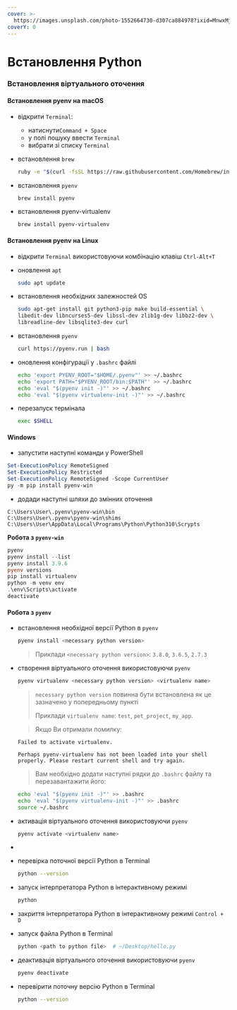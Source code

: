 ```yaml
---
cover: >-
  https://images.unsplash.com/photo-1552664730-d307ca884978?ixid=MnwxMjA3fDB8MHxwaG90by1wYWdlfHx8fGVufDB8fHx8&ixlib=rb-1.2.1&auto=format&fit=crop&w=2970&q=80
coverY: 0
---
```


# Встановлення Python

### Встановлення віртуального оточення

#### Встановлення pyenv на macOS

* відкрити `Terminal`:
  * натиснути`Command + Space`
  * у полі пошуку ввести `Terminal`
  * вибрати зі списку `Terminal`
*   встановлення `brew`

    ```bash
    ruby -e "$(curl -fsSL https://raw.githubusercontent.com/Homebrew/install/master/install)"
    ```
*   встановлення `pyenv`

    ```bash
    brew install pyenv
    ```
*   встановлення pyenv-virtualenv

    ```bash
    brew install pyenv-virtualenv
    ```

#### Встановлення pyenv на Linux

* відкрити `Terminal` використовуючи комбінацію клавіш `Ctrl-Alt+T`
*   оновлення `apt`

    ```bash
    sudo apt update
    ```
*   встановлення необхідних залежностей OS

    ```bash
    sudo apt-get install git python3-pip make build-essential \
    libedit-dev libncurses5-dev libssl-dev zlib1g-dev libbz2-dev \
    libreadline-dev libsqlite3-dev curl
    ```
*   встановлення `pyenv`

    ```bash
    curl https://pyenv.run | bash
    ```
*   оновлення конфігурації у `.bashrc` файлі

    ```bash
    echo 'export PYENV_ROOT="$HOME/.pyenv"' >> ~/.bashrc
    echo 'export PATH="$PYENV_ROOT/bin:$PATH"' >> ~/.bashrc
    echo 'eval "$(pyenv init -)"' >> ~/.bashrc
    echo 'eval "$(pyenv virtualenv-init -)"' >> ~/.bashrc
    ```
*   перезапуск термінала

    ```bash
    exec $SHELL
    ```

#### Windows

* запустити наступні команди у PowerShell

```powershell
Set-ExecutionPolicy RemoteSigned
Set-ExecutionPolicy Restricted
Set-ExecutionPolicy RemoteSigned -Scope CurrentUser
py -m pip install pyenv-win
```

* додади наступні шляхи до змінних оточення

```
C:\Users\User\.pyenv\pyenv-win\bin
C:\Users\User\.pyenv\pyenv-win\shims
C:\Users\User\AppData\Local\Programs\Python\Python310\Scrypts
```

**Робота з `pyenv-win`**

```powershell
pyenv
pyenv install --list
pyenv install 3.9.6
pyenv versions
pip install virtualenv
python -m venv env
.\env\Scripts\activate
deactivate
```

#### Робота з `pyenv`

*   встановлення необхідної версії Python в `pyenv`

    ```bash
    pyenv install <necessary python version> 
    ```

    > Приклади `<necessary python version>`: `3.8.0`, `3.6.5`, `2.7.3`
*   створення віртуального оточення використовуючи `pyenv`

    ```bash
    pyenv virtualenv <necessary python version> <virtualenv name>
    ```

    > `necessary python version` повинна бути встановлена як це зазначено у попередньому пункті
    >
    > Приклади `virtualenv name`: `test`, `pet_project`, `my_app`.

    > Якщо Ви отримали помилку:

    ```
    Failed to activate virtualenv.

    Perhaps pyenv-virtualenv has not been loaded into your shell properly. Please restart current shell and try again.
    ```

    > Вам необхідно додати наступні рядки до `.bashrc` файлу та перезавантажити його:

    ```bash
    echo 'eval "$(pyenv init -)"' >> .bashrc
    echo 'eval "$(pyenv virtualenv-init -)"' >> .bashrc
    source ~/.bashrc
    ```
*   активація віртуального оточення використовуючи `pyenv`

    ```bash
    pyenv activate <virtualenv name>
    ```
*
*   перевірка поточної версії Python в Terminal

    ```bash
    python --version
    ```
*   запуск інтерпретатора Python в інтерактивному режимі

    ```bash
    python
    ```
* закриття інтерпретатора Python в інтерактивному режимі `Control + D`
*   запуск файла Python в Terminal

    ```bash
    python <path to python file>  # ~/Desktop/hello.py
    ```
*   деактивація віртуального оточення використовуючи `pyenv`

    ```bash
    pyenv deactivate 
    ```
*   перевірити поточну версію Python в Terminal

    ```bash
    python --version
    ```
